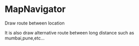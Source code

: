 MapNavigator
============

Draw route between location

It is also draw alternative route between long distance such as mumbai,pune,etc...

